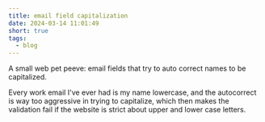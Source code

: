 ```yaml
---
title: email field capitalization
date: 2024-03-14 11:01:49
short: true
tags:
  - blog
---
```


A small web pet peeve: email fields that try to auto correct names to be capitalized.

Every work email I've ever had is my name lowercase, and the autocorrect is way too aggressive in trying to capitalize, which then makes the validation fail if the website is strict about upper and lower case letters.
